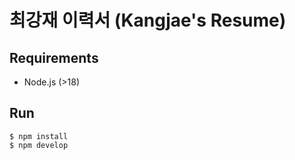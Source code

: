 # 최강재 이력서 (Kangjae's Resume)
## Requirements
- Node.js (>18)
## Run
```shell
$ npm install
$ npm develop
```